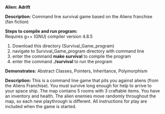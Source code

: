 **Alien: Adrift**

**Description:**
Command line survival game based on the Aliens franchise (fan fiction)

**Steps to compile and run program:**                                                   
Requires g++ (GNU) compiler version 4.8.5                                                            
1) Download this directory (Survival_Game_program)                                      
2) navigate to Survival_Game_program directory with command line                                
3) enter the command **make survival** to compile the program                                 
4) enter the command **./survival** to run the program                                       

**Demonstrates:**
Abstract Classes, Pointers, Inheritance, Polymorphism

**Description:**
This is a command line game that pits you against aliens (from the Aliens Franchise). You must survive long enough for help to arrive to your space ship. The map contains 5 rooms with 3 craftable items. You have an inventory and health. The alien enemies move randomly throughout the map, so each new playthrough is different. All instructions for play are included when the game is started. 





